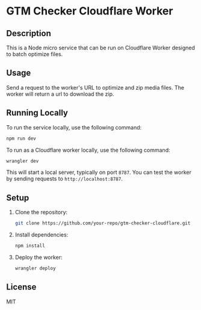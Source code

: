 # GTM Checker Cloudflare Worker

## Description
This is a Node micro service that can be run on Cloudflare Worker designed to batch optimize files. 

## Usage
Send a request to the worker's URL to optimize and zip media files. The worker will return a url to download the zip.

## Running Locally
To run the service locally, use the following command:
```bash
npm run dev
```

To run as a Cloudflare worker locally, use the following command:
```bash
wrangler dev
```
This will start a local server, typically on port `8787`. You can test the worker by sending requests to `http://localhost:8787`.

## Setup
1. Clone the repository:
   ```bash
   git clone https://github.com/your-repo/gtm-checker-cloudflare.git
   ```
2. Install dependencies:
   ```bash
   npm install
   ```
3. Deploy the worker:
   ```bash
   wrangler deploy
   ```

## License
MIT
